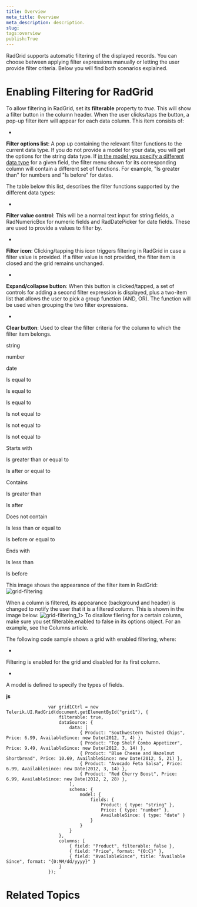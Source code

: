 ```yaml
---
title: Overview
meta_title: Overview
meta_description: description.
slug: 
tags:overview
publish:True
---
```



RadGrid supports automatic filtering of the displayed records. You can choose between applying filter expressions manually or letting the user provide
				filter criteria. Below you will find both scenarios explained.
			

# Enabling Filtering for RadGrid

To allow filtering in RadGrid, set its __filterable__ property to *true*. This will
					show a filter button in the column header. When the user clicks/taps the button, a pop-up filter item will appear for each data column. This item
					consists of:
				

* 

__Filter options list__: A pop up containing the relevant filter functions to the current data type. If you do not provide
							a model for your data, you will get the options for the string data type. If
							[in the model you specify a different data type](fb1a1e88-99a3-4a08-9206-18f241fd3f72) for a given field,
							the filter menu shown for its corresponding column will contain a different set of functions. For example, "Is greater than" for numbers and
							"Is before" for dates.
						

The table below this list, describes the filter functions supported by the different data types:

* 

__Filter value control__: This will be a normal text input for string fields, a RadNumericBox for numeric fields and
							RadDatePicker for date fields. These are used to provide a values to filter by.
						

* 

__Filter icon__: Clicking/tapping this icon triggers filtering in RadGrid in case a filter value is provided. If a
							filter value is not provided, the filter item is closed and the grid remains unchanged.
						

* 

__Expand/collapse button__: When this button is clicked/tapped, a set of controls for adding a second
							filter expression is displayed, plus a two-item list that allows the user to pick a group function (AND, OR). The function will be used when grouping
							the two filter expressions.
						

* 

__Clear button__: Used to clear the filter criteria for the column to which the filter item belongs.
						

string

number

date

Is equal to

Is equal to

Is equal to

Is not equal to

Is not equal to

Is not equal to

Starts with

Is greater than or equal to

Is after or equal to

Contains

Is greater than

Is after

Does not contain

Is less than or equal to

Is before or equal to

Ends with

Is less than

Is before

This image shows the appearance of the filter item in RadGrid:![grid-filtering](../Media/Controls\Grid\grid-filtering.png)

When a column is filtered, its appearance (background and header) is changed to notify the user that it is a filtered column. This is shown in the image
					below:
				![grid-filtering_1](../Media/Controls\Grid\grid-filtering_1.png)>
						To disallow filering for a certain column, make sure you set <legacyBold xmlns="http://ddue.schemas.microsoft.com/authoring/2003/5">filterable.enabled</legacyBold> to <legacyItalic xmlns="http://ddue.schemas.microsoft.com/authoring/2003/5">false</legacyItalic> in its 
						options object. For an example, see the <link xlink:href="fbb96399-dfbe-4826-ac0f-c5d6e698f244" xmlns:xlink="http://www.w3.org/1999/xlink" xmlns="http://ddue.schemas.microsoft.com/authoring/2003/5">Columns</link> article.
					

The following code sample shows a grid with enabled filtering, where:

* 

Filtering is enabled for the grid and disabled for its first column.

* 

A model is defined to specify the types of fields.


 __js__
    


					var grid1Ctrl = new Telerik.UI.RadGrid(document.getElementById("grid1"), {
						filterable: true,
						dataSource: {
							data: [
								{ Product: "Southwestern Twisted Chips", Price: 6.99, AvailableSince: new Date(2012, 7, 4) },
								{ Product: "Top Shelf Combo Appetizer", Price: 9.49, AvailableSince: new Date(2012, 3, 14) },
								{ Product: "Blue Cheese and Hazelnut Shortbread", Price: 10.69, AvailableSince: new Date(2012, 5, 21) },
								{ Product: "Avocado Feta Salsa", Price: 6.99, AvailableSince: new Date(2012, 3, 14) },
								{ Product: "Red Cherry Boost", Price: 6.99, AvailableSince: new Date(2012, 2, 28) },
							],
							schema: {
								model: {
									fields: {
										Product: { type: "string" },
										Price: { type: "number" },
										AvailableSince: { type: "date" }
									}
								}
							}
						},
						columns: [
							{ field: "Product", filterable: false },
							{ field: "Price", format: "{0:C}" },
							{ field: "AvailableSince", title: "Available Since", format: "{0:MM/dd/yyyy}" }
						]
					});



# Related Topics
